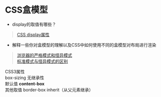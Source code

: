 # CSS盒模型

- display的取值有哪些？ 
> [CSS display属性](http://www.w3school.com.cn/cssref/pr_class_display.asp)

- 解释一些你对盒模型的理解以及CSS中如何使用不同的盒模型对布局进行渲染
> [浏览器的严格模式和怪异模式](https://blog.csdn.net/qq_37697037/article/details/64456467) <br>
> [标准模式与怪异模式的区别](https://blog.csdn.net/xujie_0311/article/details/42044277) 

CSS3属性  <br>
box-sizing 无继承性 <br>
默认值            **content-box** <br>
其他取值 border-box inherit（从父元素继承）